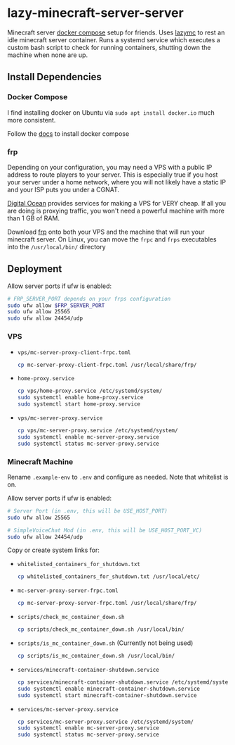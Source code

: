 # lazy-minecraft-server-server

Minecraft server [docker compose](https://github.com/itzg/docker-minecraft-server) setup for friends. Uses [lazymc](https://github.com/timvisee/lazymc/tree/master) to rest an idle minecraft server container. Runs a systemd service which executes a custom bash script to check for running containers, shutting down the machine when none are up.

## Install Dependencies

### Docker Compose

I find installing docker on Ubuntu via `sudo apt install docker.io` much more consistent.

Follow the [docs](https://docs.docker.com/compose/install/linux/#install-using-the-repository) to install docker compose

### frp

Depending on your configuration, you may need a VPS with a public IP address to route players to your server. This is especially true if you host your server under a home network, where you will not likely have a static IP and your ISP puts you under a CGNAT. 

[Digital Ocean](https://www.digitalocean.com) provides services for making a VPS for VERY cheap. If all you are doing is proxying traffic, you won't need a powerful machine with more than 1 GB of RAM.

Download [frp](https://github.com/fatedier/frp) onto both your VPS and the machine that will run your minecraft server. On Linux, you can move the `frpc` and `frps` executables into the `/usr/local/bin/` directory

## Deployment

Allow server ports if ufw is enabled:

```bash
# FRP_SERVER_PORT depends on your frps configuration 
sudo ufw allow $FRP_SERVER_PORT
sudo ufw allow 25565
sudo ufw allow 24454/udp
```

### VPS

- `vps/mc-server-proxy-client-frpc.toml`

  ```bash
  cp mc-server-proxy-client-frpc.toml /usr/local/share/frp/
  ```

- `home-proxy.service`

  ```bash
  cp vps/home-proxy.service /etc/systemd/system/
  sudo systemctl enable home-proxy.service
  sudo systemctl start home-proxy.service
  ```

- `vps/mc-server-proxy.service`

  ```bash
  cp vps/mc-server-proxy.service /etc/systemd/system/
  sudo systemctl enable mc-server-proxy.service
  sudo systemctl status mc-server-proxy.service
  ```

### Minecraft Machine

Rename `.example-env` to `.env` and configure as needed. Note that whitelist is on.

Allow server ports if ufw is enabled:

```bash
# Server Port (in .env, this will be USE_HOST_PORT)
sudo ufw allow 25565

# SimpleVoiceChat Mod (in .env, this will be USE_HOST_PORT_VC)
sudo ufw allow 24454/udp
```

Copy or create system links for:

- `whitelisted_containers_for_shutdown.txt`

  ```bash
  cp whitelisted_containers_for_shutdown.txt /usr/local/etc/
  ```

- `mc-server-proxy-server-frpc.toml`

  ```bash
  cp mc-server-proxy-server-frpc.toml /usr/local/share/frp/
  ```

- `scripts/check_mc_container_down.sh`

  ```bash
  cp scripts/check_mc_container_down.sh /usr/local/bin/
  ```

- `scripts/is_mc_container_down.sh` (Currently not being used)

  ```bash
  cp scripts/is_mc_container_down.sh /usr/local/bin/
  ```

- `services/minecraft-container-shutdown.service`

  ```bash
  cp services/minecraft-container-shutdown.service /etc/systemd/system/
  sudo systemctl enable minecraft-container-shutdown.service
  sudo systemctl start minecraft-container-shutdown.service
  ```

- `services/mc-server-proxy.service`

  ```bash
  cp services/mc-server-proxy.service /etc/systemd/system/
  sudo systemctl enable mc-server-proxy.service
  sudo systemctl status mc-server-proxy.service
  ```

